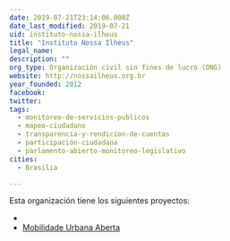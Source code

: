 ```yaml
---
date: 2019-07-21T23:14:06.000Z
date_last_modified: 2019-07-21
uid: instituto-nossa-ilheus
title: "Instituto Nossa Ilhéus"
legal_name: 
description: ""
org_type: Organización civil sin fines de lucro (ONG)
website: http://nossailheus.org.br
year_founded: 2012
facebook: 
twitter: 
tags:
  - monitoreo-de-servicios-publicos
  - mapeo-ciudadano
  - transparencia-y-rendicion-de-cuentas
  - participación-ciudadana
  - parlamento-abierto-monitoreo-legislativo
cities: 
  - Brasilia

---
```


Esta organización tiene los siguientes proyectos:

- [](/i/mobilidade-urbana-aberta.html)
- [Mobilidade Urbana Aberta](/i/mobilidade-urbana-aberta.html)
